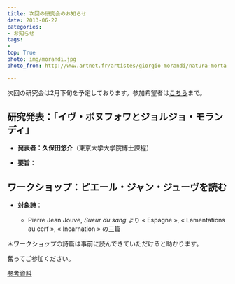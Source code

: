 ```yaml
---
title: 次回の研究会のお知らせ
date: 2013-06-22
categories:
- お知らせ
tags: 
- 
top: True
photo: img/morandi.jpg
photo_from: http://www.artnet.fr/artistes/giorgio-morandi/natura-morta-nature-morte-%C3%A0-la-bouteille-blanche-PsjtAbi4cI9kEPxQ8l3CrA2

---
```


次回の研究会は2月下旬を予定しております。参加希望者は[こちら](/contact/)まで。

## 研究発表：「イヴ・ボヌフォワとジョルジョ・モランディ」

- **発表者：久保田悠介**（東京大学大学院博士課程）

- **要旨**：

## ワークショップ：ピエール・ジャン・ジューヴを読む

<!--more-->

- **対象詩**：

	- Pierre Jean Jouve, *Sueur du sang* より « Espagne », « Lamentations au cerf », « Incarnation » の三篇

＊ワークショップの詩篇は事前に読んできていただけると助かります。

奮ってご参加ください。

[参考資料]()
